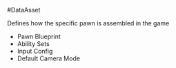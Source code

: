 #DataAsset 

Defines how the specific pawn is assembled in the game

* Pawn Blueprint
* Ability Sets
* Input Config
* Default Camera Mode